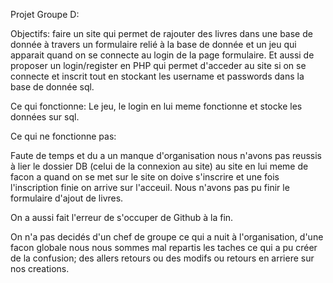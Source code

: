 Projet Groupe D:

Objectifs: 
faire un site qui permet de rajouter des livres dans une base de donnée à travers un formulaire relié à la base de donnée et un jeu qui apparait quand on se connecte au login de la page formulaire. Et aussi de proposer un login/register en PHP qui permet d'acceder au site si on se connecte et inscrit tout en stockant les username et passwords dans la base de donnée sql.

Ce qui fonctionne:
Le jeu, le login en lui meme fonctionne et stocke les données sur sql.

Ce qui ne fonctionne pas:

Faute de temps et du a un manque d'organisation nous n'avons pas reussis à lier le dossier DB (celui de la connexion au site) au site en lui meme de facon a quand on se met sur le site on doive s'inscrire et une fois l'inscription finie on arrive sur l'acceuil.
Nous n'avons pas pu finir le formulaire d'ajout de livres.

On a aussi fait l'erreur de s'occuper de Github à la fin.

On n'a pas decidés d'un chef de groupe ce qui a nuit à l'organisation, d'une facon globale nous nous sommes mal repartis les taches ce qui a pu créer de la confusion; des allers retours ou des modifs ou retours en arriere sur nos creations.

